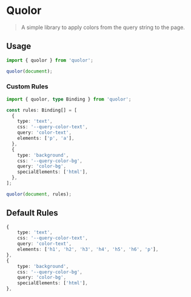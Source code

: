 # Quolor

> A simple library to apply colors from the query string to the page.

## Usage

```ts
import { quolor } from 'quolor';

quolor(document);
```

### Custom Rules

```ts
import { quolor, type Binding } from 'quolor';

const rules: Binding[] = [
  {
    type: 'text',
    css: '--query-color-text',
    query: 'color-text',
    elements: ['p', 'a'],
  },
  {
    type: 'background',
    css: '--query-color-bg',
    query: 'color-bg',
    specialElements: ['html'],
  },
];

quolor(document, rules);
```

## Default Rules

```ts
{
    type: 'text',
    css: '--query-color-text',
    query: 'color-text',
    elements: ['h1', 'h2', 'h3', 'h4', 'h5', 'h6', 'p'],
},
{
    type: 'background',
    css: '--query-color-bg',
    query: 'color-bg',
    specialElements: ['html'],
},
```
